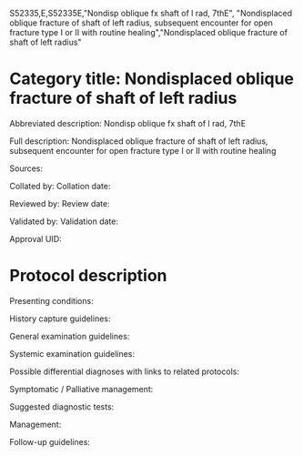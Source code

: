 S52335,E,S52335E,"Nondisp oblique fx shaft of l rad, 7thE", "Nondisplaced oblique fracture of shaft of left radius, subsequent encounter for open fracture type I or II with routine healing","Nondisplaced oblique fracture of shaft of left radius"
# Category title: Nondisplaced oblique fracture of shaft of left radius

Abbreviated description: Nondisp oblique fx shaft of l rad, 7thE

Full description: Nondisplaced oblique fracture of shaft of left radius, subsequent encounter for open fracture type I or II with routine healing

Sources:

Collated by:
Collation date:

Reviewed by:
Review date:

Validated by:
Validation date:

Approval UID:

# Protocol description

Presenting conditions:

History capture guidelines:

General examination guidelines:

Systemic examination guidelines:

Possible differential diagnoses with links to related protocols:

Symptomatic / Palliative management:

Suggested diagnostic tests:

Management:

Follow-up guidelines:
